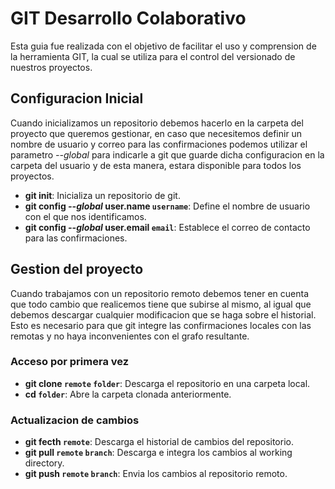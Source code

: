 # GIT Desarrollo Colaborativo

Esta guia fue realizada con el objetivo de facilitar el uso y comprension de la herramienta GIT, la cual se utiliza para el control del versionado de nuestros proyectos.

## Configuracion Inicial

Cuando inicializamos un repositorio debemos hacerlo en la carpeta del proyecto que queremos gestionar, en caso que necesitemos definir un nombre de usuario y correo para las confirmaciones podemos utilizar el parametro *--global* para indicarle a git que guarde dicha configuracion en la carpeta del usuario y de esta manera, estara disponible para todos los proyectos.

* **git init**: Inicializa un repositorio de git.
* **git config *--global* user.name `username`**: Define el nombre de usuario con el que nos identificamos.
* **git config *--global* user.email `email`**: Establece el correo de contacto para las confirmaciones.

## Gestion del proyecto

Cuando trabajamos con un repositorio remoto debemos tener en cuenta que todo cambio que realicemos tiene que subirse al mismo, al igual que debemos descargar cualquier modificacion que se haga sobre el historial. Esto es necesario para que git integre las confirmaciones locales con las remotas y no haya inconvenientes con el grafo resultante.

### Acceso por primera vez

* **git clone `remote` `folder`**: Descarga el repositorio en una carpeta local.
* **cd `folder`**: Abre la carpeta clonada anteriormente.

### Actualizacion de cambios

* **git fecth `remote`**: Descarga el historial de cambios del repositorio.
* **git pull `remote` `branch`**: Descarga e integra los cambios al working directory.
* **git push `remote` `branch`**: Envia los cambios al repositorio remoto.
